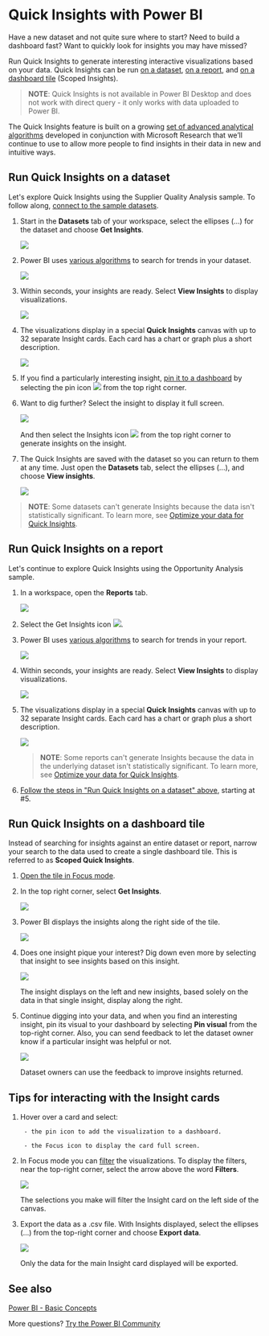 ﻿<properties
   pageTitle="Quick Insights in Power BI"
   description="Documentation for viewing Quick Insights with Power BI service."
   services="powerbi"
   documentationCenter=""
   authors="mihart"
   manager="mblythe"
   backup=""
   editor=""
   tags=""
   featuredVideoId="SCUx47AFNhw"
   qualityFocus="no"
   qualityDate=""/>

<tags
   ms.service="powerbi"
   ms.devlang="NA"
   ms.topic="article"
   ms.tgt_pltfrm="NA"
   ms.workload="powerbi"
   ms.date="11/10/2016"
   ms.author="mihart"/>


# Quick Insights with Power BI

Have a new dataset and not quite sure where to start?  Need to build a dashboard fast?  Want to quickly look for insights you may have missed?

Run Quick Insights to generate interesting interactive visualizations based on your data. Quick Insights can be run [on a dataset](#run-quick-insights-on-a-dataset), [on a report](#run-quick-insights-on-a-report), and [on a dashboard tile](#run-quick-insights-on-a-dashboard-tile) (Scoped Insights).

>**NOTE**: Quick Insights is not available in Power BI Desktop and does not work with direct query - it only works with data uploaded to Power BI.

The Quick Insights feature is built on a growing [set of advanced analytical algorithms](powerbi-service-auto-insights-types.md) developed in conjunction with Microsoft Research that we’ll continue to use to allow more people to find insights in their data in new and intuitive ways.

## Run Quick Insights on a dataset

Let's explore Quick Insights using the Supplier Quality Analysis sample. To follow along, [connect to the sample datasets](powerbi-sample-datasets.md).

1. Start in the **Datasets** tab of your workspace, select the ellipses (...) for the dataset and choose **Get Insights**.

    ![](media/powerbi-service-insights/power-bi-get-insights.png)

2. Power BI uses [various algorithms](powerbi-service-insights-types.md) to search for trends in your dataset.

    ![](media/powerbi-service-insights/power-bi-insights-searching.png)

3. Within seconds, your insights are ready.  Select **View Insights** to display visualizations.

    ![](media/powerbi-service-insights/power-bi-insights-ready.png)

4. The visualizations display in a special **Quick Insights** canvas with up to 32 separate Insight cards. Each card has a chart or graph plus a short description.

    ![](media/powerbi-service-insights/power-bi-insights-display.png)

5.  If you find a particularly interesting insight, [pin it to a dashboard](powerbi-service-pin-a-tile-to-a-dashboard-from-a-report.md) by selecting the pin icon ![](media/powerbi-service-insights/power-bi-pin-icon.png) from the top right corner.

6. Want to dig further?  Select the insight to display it full screen.

    ![](media/powerbi-service-insights/power-bi-focus-insight.png)

    And then select the Insights icon ![](media/powerbi-service-insights/power-bi-insights-icon.png) from the top right corner to generate insights on the insight.  

7.  The Quick Insights are saved with the dataset so you can return to them at any time. Just open the **Datasets** tab, select the ellipses (...), and choose **View insights**.

    ![](media/powerbi-service-insights/power-bi-view-insights3.png)

>**NOTE**: Some datasets can't generate Insights because the data isn't statistically significant.  To learn more, see [Optimize your data for Quick Insights](powerbi-service-auto-insights-optimize.md).

##  Run Quick Insights on a report
Let's continue to explore Quick Insights using the Opportunity Analysis sample.

1. In a workspace, open the **Reports** tab.

    ![](media/powerbi-service-insights/power-bi-opp-tracking.png)

2. Select the Get Insights icon   ![](media/powerbi-service-insights/power-bi-insights-icon.png).

3. Power BI uses [various algorithms](powerbi-service-auto-insights-types.md) to search for trends in your report.

    ![](media/powerbi-service-insights/power-bi-searching.png)

4. Within seconds, your insights are ready.  Select **View Insights** to display visualizations.

    ![](media/powerbi-service-insights/power-bi-success.png)

5.  The visualizations display in a special **Quick Insights** canvas with up to 32 separate Insight cards. Each card has a chart or graph plus a short description.

    ![](media/powerbi-service-insights/power-bi-insights-display2.png)

    >**NOTE**: Some reports can't generate Insights because the data in the underlying dataset isn't statistically significant.  To learn more, see [Optimize your data for Quick Insights](powerbi-service-auto-insights-optimize.md).

5. [Follow the steps in "Run Quick Insights on a dataset" above](#Run-quick-insights-on-a-dataset), starting at #5.

## Run Quick Insights on a dashboard tile
Instead of searching for insights against an entire dataset or report, narrow your search to the data used to create a single dashboard tile. This is referred to as **Scoped Quick Insights**.

1. [Open the tile in Focus mode](/powerbi-service-display-dash-in-focus-mode.md).

2. In the top right corner, select **Get Insights**.

    ![](media/powerbi-service-insights/power-bi-tile-insights.png)

3. Power BI displays the insights along the right side of the tile.

    ![](media/powerbi-service-insights/power-bi-tile-insights2.png)

4. Does one insight pique your interest? Dig down even more by selecting that insight to see insights based on this insight.  

    ![](media/powerbi-service-insights/power-bi-tile-insights3.png)

    The insight displays on the left and new insights, based solely on the data in that single insight, display along the right.

5. Continue digging into your data, and when you find an interesting insight, pin its visual to your dashboard by selecting **Pin visual** from the top-right corner. Also, you can send feedback to let the dataset owner know if a particular insight was helpful or not.

    ![](media/powerbi-service-insights/power-bi-insight-useful.png)

    Dataset owners can use the feedback to improve insights returned.

## Tips for interacting with the Insight cards

1. Hover over a card and select:

        - the pin icon to add the visualization to a dashboard.

        - the Focus icon to display the card full screen.

2. In Focus mode you can [filter](powerbi-service-interact-with-a-report-in-reading-view.md) the visualizations.  To display the filters, near the top-right corner, select the arrow above the word **Filters**.

    ![](media/powerbi-service-insights/power-bi-insights-filter.png)

    The selections you make will filter the Insight card on the left side of the canvas.

3. Export the data as a .csv file. With Insights displayed, select the ellipses (...) from the top-right corner and choose **Export data**.

   ![](media/powerbi-service-insights/power-bi-export-data.png)

   Only the data for the main Insight card displayed will be exported.

## See also
[Power BI - Basic Concepts](powerbi-service-basic-concepts.md)

More questions? [Try the Power BI Community](http://community.powerbi.com/)
